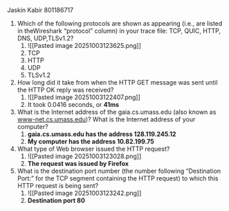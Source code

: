 Jaskin Kabir 801186717
1. Which of the following protocols are shown as appearing (i.e., are listed in theWireshark “protocol” column) in your trace file: TCP, QUIC, HTTP, DNS, UDP,TLSv1.2?
	1. ![[Pasted image 20251003123625.png]]
	2. TCP
	3. HTTP
	4. UDP
	5. TLSv1.2
2. How long did it take from when the HTTP GET message was sent until the HTTP OK reply was received?
	1. ![[Pasted image 20251003122407.png]]
	2. It took 0.0416 seconds, or **41ms**
3. What is the Internet address of the gaia.cs.umass.edu (also known as www-net.cs.umass.edu)? What is the Internet address of your computer?
	1. **gaia.cs.umass.edu has the address 128.119.245.12**
	2. **My computer has the address 10.82.199.75**
4. What type of Web browser issued the HTTP request?
	1. ![[Pasted image 20251003123028.png]]
	2. **The request was issued by Firefox**
5. What is the destination port number (the number following “Destination Port:” for the TCP segment containing the HTTP request) to which this HTTP request is being sent?
	1. ![[Pasted image 20251003123242.png]]
	2. **Destination port 80**
